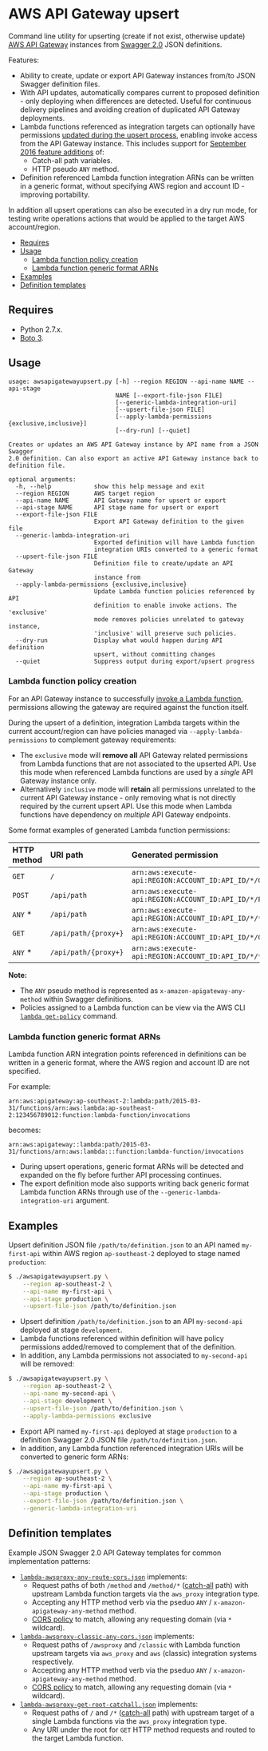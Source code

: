 # AWS API Gateway upsert
Command line utility for upserting (create if not exist, otherwise update) [AWS API Gateway](https://aws.amazon.com/api-gateway/) instances from [Swagger 2.0](http://swagger.io/specification/) JSON definitions.

Features:
- Ability to create, update or export API Gateway instances from/to JSON Swagger definition files.
- With API updates, automatically compares current to proposed definition - only deploying when differences are detected. Useful for continuous delivery pipelines and avoiding creation of duplicated API Gateway deployments.
- Lambda functions referenced as integration targets can optionally have permissions [updated during the upsert process](#lambda-function-policy-creation), enabling invoke access from the API Gateway instance. This includes support for [September 2016 feature additions](https://aws.amazon.com/blogs/aws/api-gateway-update-new-features-simplify-api-development/) of:
	- Catch-all path variables.
	- HTTP pseudo `ANY` method.
- Definition referenced Lambda function integration ARNs can be written in a generic format, without specifying AWS region and account ID - improving portability.

In addition all upsert operations can also be executed in a dry run mode, for testing write operations actions that would be applied to the target AWS account/region.

- [Requires](#requires)
- [Usage](#usage)
	- [Lambda function policy creation](#lambda-function-policy-creation)
	- [Lambda function generic format ARNs](#lambda-function-generic-format-arns)
- [Examples](#examples)
- [Definition templates](#definition-templates)

## Requires
- Python 2.7.x.
- [Boto 3](https://boto3.readthedocs.io/en/latest/).

## Usage
```
usage: awsapigatewayupsert.py [-h] --region REGION --api-name NAME --api-stage
                              NAME [--export-file-json FILE]
                              [--generic-lambda-integration-uri]
                              [--upsert-file-json FILE]
                              [--apply-lambda-permissions {exclusive,inclusive}]
                              [--dry-run] [--quiet]

Creates or updates an AWS API Gateway instance by API name from a JSON Swagger
2.0 definition. Can also export an active API Gateway instance back to
definition file.

optional arguments:
  -h, --help            show this help message and exit
  --region REGION       AWS target region
  --api-name NAME       API Gateway name for upsert or export
  --api-stage NAME      API stage name for upsert or export
  --export-file-json FILE
                        Export API Gateway definition to the given file
  --generic-lambda-integration-uri
                        Exported definition will have Lambda function
                        integration URIs converted to a generic format
  --upsert-file-json FILE
                        Definition file to create/update an API Gateway
                        instance from
  --apply-lambda-permissions {exclusive,inclusive}
                        Update Lambda function policies referenced by API
                        definition to enable invoke actions. The 'exclusive'
                        mode removes policies unrelated to gateway instance,
                        'inclusive' will preserve such policies.
  --dry-run             Display what would happen during API definition
                        upsert, without committing changes
  --quiet               Suppress output during export/upsert progress
```

### Lambda function policy creation
For an API Gateway instance to successfully [invoke a Lambda function](http://docs.aws.amazon.com/lambda/latest/dg/with-on-demand-https.html), permissions allowing the gateway are required against the function itself.

During the upsert of a definition, integration Lambda targets within the current account/region can have policies managed via `--apply-lambda-permissions` to complement gateway requirements:
- The `exclusive` mode will **remove all** API Gateway related permissions from Lambda functions that are not associated to the upserted API. Use this mode when referenced Lambda functions are used by a *single* API Gateway instance only.
- Alternatively `inclusive` mode will **retain** all permissions unrelated to the current API Gateway instance - only removing what is not directly required by the current upsert API. Use this mode when Lambda functions have dependency on *multiple* API Gateway endpoints.

Some format examples of generated Lambda function permissions:

HTTP method | URI path | Generated permission
:--- | :--- | :---
`GET` | `/` | `arn:aws:execute-api:REGION:ACCOUNT_ID:API_ID/*/GET/`
`POST` | `/api/path` | `arn:aws:execute-api:REGION:ACCOUNT_ID:API_ID/*/POST/api/path`
`ANY` * | `/api/path` | `arn:aws:execute-api:REGION:ACCOUNT_ID:API_ID/*/*/api/path`
`GET` | `/api/path/{proxy+}` | `arn:aws:execute-api:REGION:ACCOUNT_ID:API_ID/*/GET/api/path/*`
`ANY` * | `/api/path/{proxy+}` | `arn:aws:execute-api:REGION:ACCOUNT_ID:API_ID/*/*/api/path/*`

**Note:**
- The `ANY` pseudo method is represented as `x-amazon-apigateway-any-method` within Swagger definitions.
- Policies assigned to a Lambda function can be view via the AWS CLI [`lambda get-policy`](http://docs.aws.amazon.com/cli/latest/reference/lambda/get-policy.html) command.

### Lambda function generic format ARNs
Lambda function ARN integration points referenced in definitions can be written in a generic format, where the AWS region and account ID are not specified.

For example:
```
arn:aws:apigateway:ap-southeast-2:lambda:path/2015-03-31/functions/arn:aws:lambda:ap-southeast-2:123456789012:function:lambda-function/invocations
```

becomes:
```
arn:aws:apigateway::lambda:path/2015-03-31/functions/arn:aws:lambda:::function:lambda-function/invocations
```

- During upsert operations, generic format ARNs will be detected and expanded on the fly before further API processing continues.
- The export definition mode also supports writing back generic format Lambda function ARNs through use of the `--generic-lambda-integration-uri` argument.

## Examples
Upsert definition JSON file `/path/to/definition.json` to an API named `my-first-api` within AWS region `ap-southeast-2` deployed to stage named `production`:
```sh
$ ./awsapigatewayupsert.py \
	--region ap-southeast-2 \
	--api-name my-first-api \
	--api-stage production \
	--upsert-file-json /path/to/definition.json
```

- Upsert definition `/path/to/definition.json` to an API `my-second-api` deployed at stage `development`.
- Lambda functions referenced within definition will have policy permissions added/removed to complement that of the definition.
- In addition, any Lambda permissions not associated to `my-second-api` will be removed:
```sh
$ ./awsapigatewayupsert.py \
	--region ap-southeast-2 \
	--api-name my-second-api \
	--api-stage development \
	--upsert-file-json /path/to/definition.json \
	--apply-lambda-permissions exclusive
```

- Export API named `my-first-api` deployed at stage `production` to a definition Swagger 2.0 JSON file `/path/to/definition.json`.
- In addition, any Lambda function referenced integration URIs will be converted to generic form ARNs:
```sh
$ ./awsapigatewayupsert.py \
	--region ap-southeast-2 \
	--api-name my-first-api \
	--api-stage production \
	--export-file-json /path/to/definition.json \
	--generic-lambda-integration-uri
```

## Definition templates
Example JSON Swagger 2.0 API Gateway templates for common implementation patterns:
- [`lambda-awsproxy-any-route-cors.json`](definition-template/lambda-awsproxy-any-route-cors.json) implements:
	- Request paths of both `/method` and `/method/*` ([catch-all](http://docs.aws.amazon.com/apigateway/latest/developerguide/api-gateway-set-up-simple-proxy.html#api-gateway-proxy-resource) path) with upstream Lambda function targets via the `aws_proxy` integration type.
	- Accepting any HTTP method verb via the pseduo `ANY` / `x-amazon-apigateway-any-method` method.
	- [CORS policy](https://developer.mozilla.org/en-US/docs/Web/HTTP/Access_control_CORS) to match, allowing any requesting domain (via `*` wildcard).
- [`lambda-awsproxy-classic-any-cors.json`](definition-template/lambda-awsproxy-classic-any-cors.json) implements:
	- Request paths of `/awsproxy` and `/classic` with Lambda function upstream targets via `aws_proxy` and `aws` (classic) integration systems respectively.
	- Accepting any HTTP method verb via the pseduo `ANY` / `x-amazon-apigateway-any-method` method.
	- [CORS policy](https://developer.mozilla.org/en-US/docs/Web/HTTP/Access_control_CORS) to match, allowing any requesting domain (via `*` wildcard).
- [`lambda-awsproxy-get-root-catchall.json`](definition-template/lambda-awsproxy-get-root-catchall.json) implements:
	- Request paths of `/` and `/*` ([catch-all](http://docs.aws.amazon.com/apigateway/latest/developerguide/api-gateway-set-up-simple-proxy.html#api-gateway-proxy-resource) path) with upstream target of a single Lambda functions via the `aws_proxy` integration type.
	- Any URI under the root for `GET` HTTP method requests and routed to the target Lambda function.
